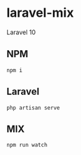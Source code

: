 # laravel-mix
Laravel 10

## NPM 
```
npm i 
```

## Laravel 
```
php artisan serve
```

## MIX
```
npm run watch
```
